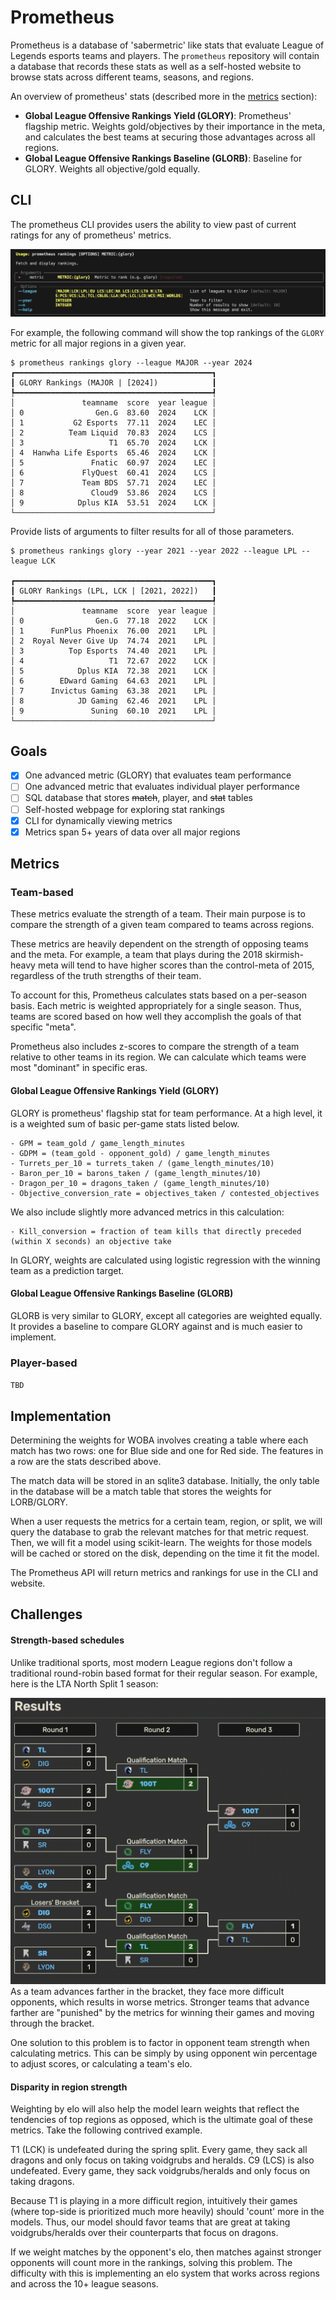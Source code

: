 # Prometheus

Prometheus is a database of 'sabermetric' like stats that evaluate League of Legends esports teams and players. The `prometheus` repository will contain a database that records these stats as well as a self-hosted website to browse stats across different teams, seasons, and regions.

An overview of prometheus' stats (described more in the [metrics](#metrics) section):
- **Global League Offensive Rankings Yield (GLORY)**: Prometheus' flagship metric. Weights gold/objectives by their importance in the meta, and calculates the best teams at securing those advantages across all regions.
- **Global League Offensive Rankings Baseline (GLORB)**: Baseline for GLORY. Weights all objective/gold equally.
## CLI
The prometheus CLI provides users the ability to view past of current ratings for any of prometheus' metrics.

![Rankings CLI help message](./docs/images/cli_rankings.png)

For example, the following command will show the top rankings of the `GLORY` metric for all major regions in a given year.

```
$ prometheus rankings glory --league MAJOR --year 2024
┏━━━━━━━━━━━━━━━━━━━━━━━━━━━━━━━━━━━━━━━━━━━━┓
┃ GLORY Rankings (MAJOR | [2024])            ┃
┡━━━━━━━━━━━━━━━━━━━━━━━━━━━━━━━━━━━━━━━━━━━━┩
│               teamname  score  year league │
│ 0                Gen.G  83.60  2024    LCK │
│ 1           G2 Esports  77.11  2024    LEC │
│ 2          Team Liquid  70.83  2024    LCS │
│ 3                   T1  65.70  2024    LCK │
│ 4  Hanwha Life Esports  65.46  2024    LCK │
│ 5               Fnatic  60.97  2024    LEC │
│ 6             FlyQuest  60.41  2024    LCS │
│ 7             Team BDS  57.71  2024    LEC │
│ 8               Cloud9  53.86  2024    LCS │
│ 9            Dplus KIA  53.51  2024    LCK │
└────────────────────────────────────────────┘
```

Provide lists of arguments to filter results for all of those parameters.

```
$ prometheus rankings glory --year 2021 --year 2022 --league LPL --league LCK

┏━━━━━━━━━━━━━━━━━━━━━━━━━━━━━━━━━━━━━━━━━━━━┓
┃ GLORY Rankings (LPL, LCK | [2021, 2022])   ┃
┡━━━━━━━━━━━━━━━━━━━━━━━━━━━━━━━━━━━━━━━━━━━━┩
│               teamname  score  year league │
│ 0                Gen.G  77.18  2022    LCK │
│ 1      FunPlus Phoenix  76.00  2021    LPL │
│ 2  Royal Never Give Up  74.74  2021    LPL │
│ 3          Top Esports  74.40  2021    LPL │
│ 4                   T1  72.67  2022    LCK │
│ 5            Dplus KIA  72.38  2021    LCK │
│ 6        EDward Gaming  64.63  2021    LPL │
│ 7      Invictus Gaming  63.38  2021    LPL │
│ 8            JD Gaming  62.46  2021    LPL │
│ 9               Suning  60.10  2021    LPL │
└────────────────────────────────────────────┘
```

## Goals
- [x] One advanced metric (GLORY) that evaluates team performance
- [ ] One advanced metric that evaluates individual player performance
- [ ] SQL database that stores ~~match~~, player, and ~~stat~~ tables
- [ ] Self-hosted webpage for exploring stat rankings
- [x] CLI for dynamically viewing metrics
- [x] Metrics span 5+ years of data over all major regions
## Metrics
### Team-based
These metrics evaluate the strength of a team. Their main purpose is to compare the strength of a given team compared to teams across regions. 

These metrics are heavily dependent on the strength of opposing teams and the meta. For example, a team that plays during the 2018 skirmish-heavy meta will tend to have higher scores than the control-meta of 2015, regardless of the truth strengths of their team.

To account for this, Prometheus calculates stats based on a per-season basis. Each metric is weighted appropriately for a single season. Thus, teams are scored based on how well they accomplish the goals of that specific "meta". 

Prometheus also includes z-scores to compare the strength of a team relative to other teams in its region. We can calculate which teams were most "dominant" in specific eras. 
#### Global League Offensive Rankings Yield (GLORY)
GLORY is prometheus' flagship stat for team performance. At a high level, it is a weighted sum of basic per-game stats listed below.

```
- GPM = team_gold / game_length_minutes
- GDPM = (team_gold - opponent_gold) / game_length_minutes
- Turrets_per_10 = turrets_taken / (game_length_minutes/10)
- Baron_per_10 = barons_taken / (game_length_minutes/10)
- Dragon_per_10 = dragons_taken / (game_length_minutes/10)
- Objective_conversion_rate = objectives_taken / contested_objectives
```

We also include slightly more advanced metrics in this calculation:

```
- Kill_conversion = fraction of team kills that directly preceded (within X seconds) an objective take
```

In GLORY, weights are calculated using logistic regression with the winning team as a prediction target. 
#### Global League Offensive Rankings Baseline (GLORB)
GLORB is very similar to GLORY, except all categories are weighted equally. It provides a baseline to compare GLORY against and is much easier to implement.
### Player-based
`TBD`
## Implementation
Determining the weights for WOBA involves creating a table where each match has two rows: one for Blue side and one for Red side. The features in a row are the stats described above.

The match data will be stored in an sqlite3 database. Initially, the only table in the database will be a match table that stores the weights for LORB/GLORY. 

When a user requests the metrics for a certain team, region, or split, we will query the database to grab the relevant matches for that metric request. Then, we will fit a model using scikit-learn. The weights for those models will be cached or stored on the disk, depending on the time it fit the model. 

The Prometheus API will return metrics and rankings for use in the CLI and website.
## Challenges
#### Strength-based schedules
Unlike traditional sports, most modern League regions don't follow a traditional round-robin based format for their regular season. For example, here is the LTA North Split 1 season: 

![LTA North playoffs](./docs/images/playoffs.png)
As a team advances farther in the bracket, they face more difficult opponents, which results in worse metrics. Stronger teams that advance farther are "punished" by the metrics for winning their games and moving through the bracket. 

One solution to this problem is to factor in opponent team strength when calculating metrics. This can be simply by using opponent win percentage to adjust scores, or calculating a team's elo. 
#### Disparity in region strength
Weighting by elo will also help the model learn weights that reflect the tendencies of top regions as opposed, which is the ultimate goal of these metrics. Take the following contrived example.

T1 (LCK) is undefeated during the spring split. Every game, they sack all dragons and only focus on taking voidgrubs and heralds. C9 (LCS) is also undefeated. Every game, they sack voidgrubs/heralds and only focus on taking dragons.

Because T1 is playing in a more difficult region, intuitively their games (where top-side is prioritized much more heavily) should 'count' more in the models. Thus, our model should favor teams that are great at taking voidgrubs/heralds over their counterparts that focus on dragons. 

If we weight matches by the opponent's elo, then matches against stronger opponents will count more in the rankings, solving this problem. The difficulty with this is implementing an elo system that works across regions and across the 10+ league seasons.